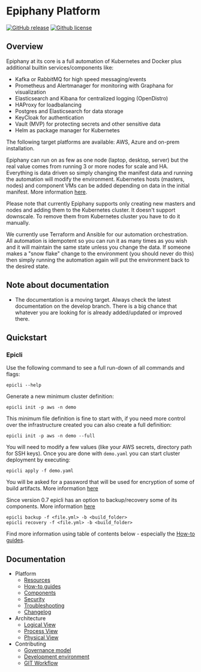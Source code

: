 # Epiphany Platform
[![GitHub release](https://img.shields.io/github/v/release/epiphany-platform/epiphany.svg)](https://github.com/epiphany-platform/epiphany/releases)
[![Github license](https://img.shields.io/github/license/epiphany-platform/epiphany)](https://github.com/epiphany-platform/epiphany/releases)

## Overview

Epiphany at its core is a full automation of Kubernetes and Docker plus additional builtin services/components like:

- Kafka or RabbitMQ for high speed messaging/events
- Prometheus and Alertmanager for monitoring with Graphana for visualization
- Elasticsearch and Kibana for centralized logging (OpenDistro)
- HAProxy for loadbalancing
- Postgres and Elasticsearch for data storage
- KeyCloak for authentication
- Vault (MVP) for protecting secrets and other sensitive data
- Helm as package manager for Kubernetes

The following target platforms are available: AWS, Azure and on-prem installation.

Epiphany can run on as few as one node (laptop, desktop, server) but the real value comes from running 3 or more nodes for scale and HA. Everything is data driven so simply changing the manifest data and running the automation will modify the environment.
Kubernetes hosts (masters, nodes) and component VMs can be added depending on data in the initial manifest. More information [here](https://github.com/epiphany-platform/epiphany/blob/develop/docs/home/howto/CLUSTER.md#how-to-scale-or-cluster-components).

Please note that currently Epiphany supports only creating new masters and nodes and adding them to the Kubernetes cluster. It doesn't support downscale. To remove them from Kubernetes cluster you have to do it manually.

We currently use Terraform and Ansible for our automation orchestration. All automation is idempotent so you can run it as many times as you wish and it will maintain the same state unless you change the data. If someone makes a "snow flake" change to the environment (you should never do this) then simply running the automation again will put the environment back to the desired state.

## Note about documentation

- The documentation is a moving target. Always check the latest documentation on the develop branch. There is a big chance that whatever you are looking for is already added/updated or improved there.

## Quickstart

### Epicli

Use the following command to see a full run-down of all commands and flags:

```shell
epicli --help
```

Generate a new minimum cluster definition:

```shell
epicli init -p aws -n demo
```

This minimum file definition is fine to start with, if you need more control over the infrastructure created you can also create a full definition:

```shell
epicli init -p aws -n demo --full
```

You will need to modify a few values (like your AWS secrets, directory path for SSH keys). Once you are done with `demo.yaml` you can start cluster deployment by executing:

```shell
epicli apply -f demo.yaml
```
You will be asked for a password that will be used for encryption of some of build artifacts. More information [here](docs/home/howto/SECURITY.md#how-to-run-epicli-with-password)

Since version 0.7 epicli has an option to backup/recovery some of its components. More information [here](https://github.com/epiphany-platform/epiphany/blob/develop/docs/home/howto/BACKUP.md)
```shell
epicli backup -f <file.yml> -b <build_folder>
epicli recovery -f <file.yml> -b <build_folder>
```


Find more information using table of contents below - especially the [How-to guides](docs/home/HOWTO.md).

## Documentation

<!-- TOC -->

- Platform
  - [Resources](docs/home/RESOURCES.md)
  - [How-to guides](docs/home/HOWTO.md)
  - [Components](docs/home/COMPONENTS.md)
  - [Security](docs/home/SECURITY.md)
  - [Troubleshooting](docs/home/TROUBLESHOOTING.md)
  - [Changelog](CHANGELOG.md)
- Architecture
  - [Logical View](docs/architecture/logical-view.md)
  - [Process View](docs/architecture/process-view.md)
  - [Physical View](docs/architecture/physical-view.md)
- Contributing
  - [Governance model](docs/home/GOVERNANCE.md)
  - [Development environment](docs/home/DEVELOPMENT.md)
  - [GIT Workflow](docs/home/GITWORKFLOW.md)

<!-- TOC -->
